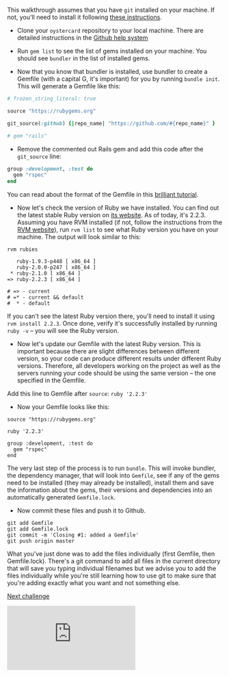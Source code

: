 This walkthrough assumes that you have `git` installed on your machine. If not, you'll need to install it following [these instructions](https://git-scm.com/book/en/v2/Getting-Started-Installing-Git).

- Clone your `oystercard` repository to your local machine. There are detailed instructions in the [Github help system](https://help.github.com/articles/cloning-a-repository/)

- Run `gem list` to see the list of gems installed on your machine. You should see `bundler` in the list of installed gems.

- Now that you know that bundler is installed, use bundler to create a Gemfile (with a capital G, it's important) for you by running `bundle init`. This will generate a Gemfile like this:

```ruby
# frozen_string_literal: true

source "https://rubygems.org"

git_source(:github) {|repo_name| "https://github.com/#{repo_name}" }

# gem "rails"
```

- Remove the commented out Rails gem and add this code after the `git_source` line:
```ruby
group :development, :test do
  gem "rspec"
end
```
You can read about the format of the Gemfile in this [brilliant tutorial](http://tosbourn.com/what-is-the-gemfile/).

- Now let's check the version of Ruby we have installed. You can find out the latest stable Ruby version on [its website](https://www.ruby-lang.org/en/downloads/). As of today, it's 2.2.3. Assuming you have RVM installed (if not, follow the instructions from the [RVM website](https://rvm.io/rvm/install)), run `rvm list` to see what Ruby version you have on your machine. The output will look similar to this:

```
rvm rubies

   ruby-1.9.3-p448 [ x86_64 ]
   ruby-2.0.0-p247 [ x86_64 ]
 * ruby-2.1.0 [ x86_64 ]
=> ruby-2.2.3 [ x86_64 ]

# => - current
# =* - current && default
#  * - default
```

If you can't see the latest Ruby version there, you'll need to install it using `rvm install 2.2.3`. Once done, verify it's successfully installed by running `ruby -v` – you will see the Ruby version.

- Now let's update our Gemfile with the latest Ruby version. This is important because there are slight differences between different version, so your code can produce different results under different Ruby versions. Therefore, all developers working on the project as well as the servers running your code should be using the same version – the one specified in the Gemfile.

Add this line to Gemfile after `source`: `ruby '2.2.3'`

- Now your Gemfile looks like this:

```
source "https://rubygems.org"

ruby '2.2.3'

group :development, :test do
  gem "rspec"
end
```

The very last step of the process is to run `bundle`. This will invoke bundler, the dependency manager, that will look into `Gemfile`, see if any of the gems need to be installed (they may already be installed), install them and save the information about the gems, their versions and dependencies into an automatically generated `Gemfile.lock`.

- Now commit these files and push it to Github.

```
git add Gemfile
git add Gemfile.lock
git commit -m 'Closing #1: added a Gemfile'
git push origin master
```

What you've just done was to add the files individually (first Gemfile, then Gemfile.lock). There's a git command to add all files in the current directory that will save you typing individual filenames but we advise you to add the files individually while you're still learning how to use git to make sure that you're adding exactly what you want and not something else.

[Next challenge](../02_initialize_rspec.md)


![Tracking pixel](https://githubanalytics.herokuapp.com/course/oystercard/walkthroughs/01_create_gemfile.md)
